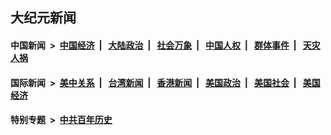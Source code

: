 ## 大纪元新闻

#### 中国新闻 &nbsp;>&nbsp; [中国经济](indexes/ncid283/README.md?01161645) &nbsp;| &nbsp; [大陆政治](indexes/ncid277/README.md?01161645) &nbsp;| &nbsp; [社会万象](indexes/ncid282/README.md?01161645) &nbsp;| &nbsp; [中国人权](indexes/ncid278/README.md?01161645) &nbsp;| &nbsp; [群体事件](indexes/ncid279/README.md?01161645) &nbsp;| &nbsp; [天灾人祸](indexes/ncid280/README.md?01161645)

#### 国际新闻 &nbsp;>&nbsp; [美中关系](indexes/nf1412576/README.md?01161645) &nbsp;| &nbsp; [台湾新闻](indexes/ncid1349361/README.md?01161645) &nbsp;| &nbsp; [香港新闻](indexes/ncid1349362/README.md?01161645) &nbsp;| &nbsp; [美国政治](indexes/ncid1078159/README.md?01161645) &nbsp;| &nbsp; [美国社会](indexes/ncid1078160/README.md?01161645) &nbsp;| &nbsp; [美国经济](indexes/ncid1078158/README.md?01161645)

#### 特别专题 &nbsp;>&nbsp; [中共百年历史](https://github.com/epoch-news/epoch-special/blob/master/README.md?01161645)  
